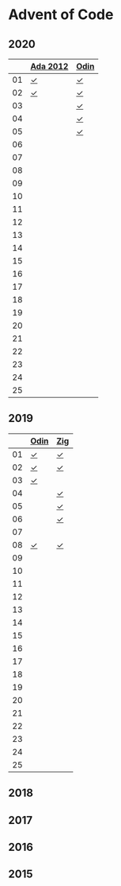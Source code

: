 # Advent of Code

## 2020

|    | [Ada 2012][ada]| [Odin][odin]  |
|----|----------------|---------------|
| 01 | [✓][20d01ada]  | [✓][20d01odin] |
| 02 | [✓][20d02ada]  | [✓][20d02odin] |
| 03 |                | [✓][20d03odin] |
| 04 |                | [✓][20d04odin] |
| 05 |                | [✓][20d05odin] |
| 06 |                |               |
| 07 |                |               |
| 08 |                |               |
| 09 |                |               |
| 10 |                |               |
| 11 |                |               |
| 12 |                |               |
| 13 |                |               |
| 14 |                |               |
| 15 |                |               |
| 16 |                |               |
| 17 |                |               |
| 18 |                |               |
| 19 |                |               |
| 20 |                |               |
| 21 |                |               |
| 22 |                |               |
| 23 |                |               |
| 24 |                |               |
| 25 |                |               |

[ada]: https://www.adaic.org/
[20d01ada]: https://github.com/oskarnp/advent-of-code/blob/master/2020/lang-ada2012/day01.adb
[20d01odin]: https://github.com/oskarnp/advent-of-code/blob/master/2020/lang-odin/day01.odin
[20d02ada]: https://github.com/oskarnp/advent-of-code/blob/master/2020/lang-ada2012/day02.adb
[20d02odin]: https://github.com/oskarnp/advent-of-code/blob/master/2020/lang-odin/day02.odin
[20d03odin]: https://github.com/oskarnp/advent-of-code/blob/master/2020/lang-odin/day03.odin
[20d04odin]: https://github.com/oskarnp/advent-of-code/blob/master/2020/lang-odin/day04.odin
[20d05odin]: https://github.com/oskarnp/advent-of-code/blob/master/2020/lang-odin/day05.odin

## 2019

[odin]: http://odin-lang.org/
[zig]: https://ziglang.org/

|    |  [Odin][odin]  |   [Zig][zig]  |
|----|----------------|---------------|
| 01 | [✓][19d01odin] | [✓][19d01zig] |
| 02 | [✓][19d02odin] | [✓][19d02zig] |
| 03 | [✓][19d03odin] |               |
| 04 |                | [✓][19d04zig] |
| 05 |                | [✓][19d05zig] |
| 06 |                | [✓][19d06zig] |
| 07 |                |               |
| 08 | [✓][19d08odin] | [✓][19d08zig] |
| 09 |                |               |
| 10 |                |               |
| 11 |                |               |
| 12 |                |               |
| 13 |                |               |
| 14 |                |               |
| 15 |                |               |
| 16 |                |               |
| 17 |                |               |
| 18 |                |               |
| 19 |                |               |
| 20 |                |               |
| 21 |                |               |
| 22 |                |               |
| 23 |                |               |
| 24 |                |               |
| 25 |                |               |

[19d01odin]: https://github.com/oskarnp/advent-of-code/blob/master/2019/lang-odin/day01.odin
[19d02odin]: https://github.com/oskarnp/advent-of-code/blob/master/2019/lang-odin/day02.odin
[19d03odin]: https://github.com/oskarnp/advent-of-code/blob/master/2019/lang-odin/day03.odin
[19d08odin]: https://github.com/oskarnp/advent-of-code/blob/master/2019/lang-odin/day08.odin
[19d01zig]: https://github.com/oskarnp/advent-of-code/blob/master/2019/lang-zig/day01.zig
[19d02zig]: https://github.com/oskarnp/advent-of-code/blob/master/2019/lang-zig/day02.zig
[19d04zig]: https://github.com/oskarnp/advent-of-code/blob/master/2019/lang-zig/day04.zig
[19d05zig]: https://github.com/oskarnp/advent-of-code/blob/master/2019/lang-zig/day05.zig
[19d06zig]: https://github.com/oskarnp/advent-of-code/blob/master/2019/lang-zig/day06.zig
[19d08zig]: https://github.com/oskarnp/advent-of-code/blob/master/2019/lang-zig/day08.zig

## 2018

## 2017

## 2016

## 2015
